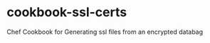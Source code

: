cookbook-ssl-certs
==================

Chef Cookbook for Generating ssl files from an encrypted databag

